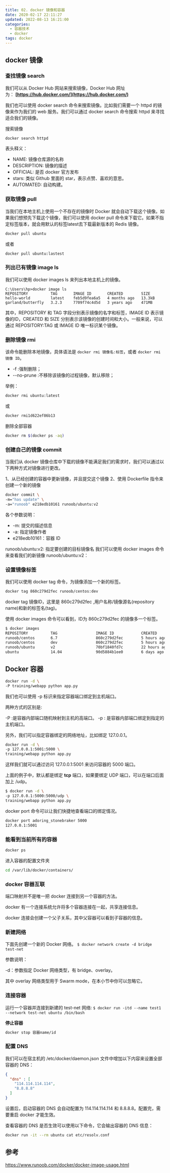 ```yaml
---
title: 02. docker 镜像和容器
date: 2020-02-17 22:11:27
updated: 2022-08-13 16:21:00
categories:
  - 容器技术
  - docker
tags: docker
---
```


## docker 镜像

### 查找镜像 search

我们可以从 Docker Hub 网站来搜索镜像，Docker Hub 网址为： **[https://hub.docker.com/](https://hub.docker.com/)**

我们也可以使用 docker search 命令来搜索镜像。比如我们需要一个 httpd 的镜像来作为我们的 web 服务。我们可以通过 docker search 命令搜索 httpd 来寻找适合我们的镜像。

搜索镜像

```bash
docker search httpd
```

表头释义：

* NAME: 镜像仓库源的名称
* DESCRIPTION: 镜像的描述
* OFFICIAL: 是否 docker 官方发布
* stars: 类似 Github 里面的 star，表示点赞、喜欢的意思。
* AUTOMATED: 自动构建。

<!-- more -->

### 获取镜像 pull

当我们在本地主机上使用一个不存在的镜像时 Docker 就会自动下载这个镜像。如果我们想预先下载这个镜像，我们可以使用 docker pull 命令来下载它。如果不指定标签版本，就会用默认的标签latest去下载最新版本的 Redis 镜像。

```sh
docker pull ubuntu
```

或者

```sh
docker pull ubuntu:lastest
```

### 列出已有镜像 image ls

我们可以使用 docker images ls 来列出本地主机上的镜像。

```text
C:\Users\hp>docker image ls
REPOSITORY          TAG       IMAGE ID       CREATED        SIZE
hello-world         latest    feb5d9fea6a5   4 months ago   13.3kB
garland/butterfly   3.2.3     7709f74c4d5d   3 years ago    471MB
```

其中，REPOSITORY 和 TAG 字段分别表示镜像的名字和标签，IMAGE ID 表示镜像的ID，CREATED 和 SIZE 分别表示该镜像的创建时间和大小。一般来说，可以通过 REPOSITORY:TAG 或 IMAGE ID 唯一标识某个镜像。

### 删除镜像 rmi

该命令能删除本地镜像，具体语法是 `docker rmi 镜像名:标签`，或者 `docker rmi 镜像 ID`。

* -f :强制删除；
* --no-prune :不移除该镜像的过程镜像，默认移除；

举例：

```sh
docker rmi ubuntu:latest
```

或

```sh
docker rmi1d622ef86b13
```

删除全部容器

```sh
docker rm $(docker ps -aq)
```

### 创建自己的镜像 commit

当我们从 docker 镜像仓库中下载的镜像不能满足我们的需求时，我们可以通过以下两种方式对镜像进行更改。

1、从已经创建的容器中更新镜像，并且提交这个镜像
2、使用 Dockerfile 指令来创建一个新的镜像

```sh
docker commit \
-m="has update" \
-a="runoob" e218edb10161 runoob/ubuntu:v2
```

各个参数说明：

* -m: 提交的描述信息
* -a: 指定镜像作者
* e218edb10161：容器 ID

runoob/ubuntu:v2: 指定要创建的目标镜像名
我们可以使用 docker images 命令来查看我们的新镜像 runoob/ubuntu:v2：

### 设置镜像标签

我们可以使用 docker tag 命令，为镜像添加一个新的标签。

```sh
docker tag 860c279d2fec runoob/centos:dev
```

docker tag 镜像ID，这里是 860c279d2fec ,用户名称/镜像源名(repository name)和新的标签名(tag)。

使用 docker images 命令可以看到，ID为 860c279d2fec 的镜像多一个标签。

```sh
$ docker images
REPOSITORY          TAG                 IMAGE ID            CREATED             SIZE
runoob/centos       6.7                 860c279d2fec        5 hours ago         190.6 MB
runoob/centos       dev                 860c279d2fec        5 hours ago         190.6 MB
runoob/ubuntu       v2                  70bf1840fd7c        22 hours ago        158.5 MB
ubuntu              14.04               90d5884b1ee0        6 days ago          188 MB
```

## Docker 容器

```sh
docker run -d \
-P training/webapp python app.py
```

我们也可以使用 -p 标识来指定容器端口绑定到主机端口。

两种方式的区别是:

-P :是容器内部端口随机映射到主机的高端口。
-p : 是容器内部端口绑定到指定的主机端口。

另外，我们可以指定容器绑定的网络地址，比如绑定 127.0.0.1。

```sh
docker run -d \
-p 127.0.0.1:5001:5000 \
training/webapp python app.py
```

这样我们就可以通过访问 127.0.0.1:5001 来访问容器的 5000 端口。

上面的例子中，默认都是绑定 **tcp** 端口，如果要绑定 UDP 端口，可以在端口后面加上 /udp。

```sh
$ docker run -d \
-p 127.0.0.1:5000:5000/udp \
training/webapp python app.py
```

docker port 命令可以让我们快捷地查看端口的绑定情况。

```sh
docker port adoring_stonebraker 5000
127.0.0.1:5001
```

### 能看到当前所有的容器

```sh
docker ps
```

进入容器的配置文件夹

```sh
cd /var/lib/docker/containers/
```

### docker 容器互联

端口映射并不是唯一把 docker 连接到另一个容器的方法。

docker 有一个连接系统允许将多个容器连接在一起，共享连接信息。

docker 连接会创建一个父子关系，其中父容器可以看到子容器的信息。

### 新建网络

下面先创建一个新的 Docker 网络。
`$ docker network create -d bridge test-net`

参数说明：

-d：参数指定 Docker 网络类型，有 bridge、overlay。

其中 overlay 网络类型用于 Swarm mode，在本小节中你可以忽略它。

### 连接容器

运行一个容器并连接到新建的 test-net 网络:
`$ docker run -itd --name test1 --network test-net ubuntu /bin/bash`

**停止容器**

```sh
docker stop 容器name/id
```

### 配置 DNS

我们可以在宿主机的 /etc/docker/daemon.json 文件中增加以下内容来设置全部容器的 DNS：

```json
{
  "dns" : [
    "114.114.114.114",
    "8.8.8.8"
  ]
}
```

设置后，启动容器的 DNS 会自动配置为 114.114.114.114 和 8.8.8.8。配置完，需要重启 docker 才能生效。

查看容器的 DNS 是否生效可以使用以下命令，它会输出容器的 DNS 信息：

```sh
docker run -it --rm ubuntu cat etc/resolv.conf
```

## 参考

<https://www.runoob.com/docker/docker-image-usage.html>
